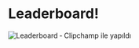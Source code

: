 # Leaderboard!


![Leaderboard ‐ Clipchamp ile yapıldı](https://github.com/cemilkb/Leaderboard/assets/126249637/ddd2d7b2-8599-477f-8527-3817f0de7116)
